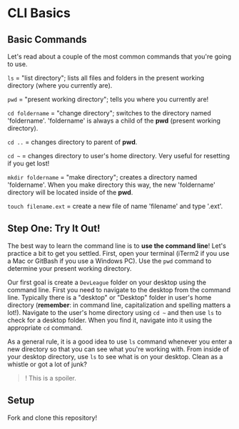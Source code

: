# CLI Basics

## Basic Commands
Let's read about a couple of the most common commands that you're going to use.

`ls` = "list directory"; lists all files and folders in the present working directory (where you currently are).

`pwd` = "present working directory"; tells you where you currently are!

`cd foldername` = "change directory"; switches to the directory named 'foldername'. 'foldername' is always a child of the __pwd__ (present working directory). 

`cd ..` =  changes directory to parent of __pwd__. 

`cd ~` = changes directory to user's home directory. Very useful for resetting if you get lost!

`mkdir foldername` = "make directory"; creates a directory named 'foldername'. When you make directory this way, the new 'foldername' directory will be located inside of the __pwd__.

`touch filename.ext` = create a new file of name 'filename' and type '.ext'.

## Step One: Try It Out!
The best way to learn the command line is to __use the command line__! Let's practice a bit to get you settled. First, open your terminal (iTerm2 if you use a Mac or GitBash if you use a Windows PC). Use the `pwd` command to determine your present working directory.

Our first goal is create a `DevLeague` folder on your desktop using the command line. First you need to navigate to the desktop from the command line. Typically there is a "desktop" or "Desktop" folder in user's home directory (__remember__: in command line, capitalization and spelling matters a lot!). Navigate to the user's home directory using `cd ~` and then use `ls` to check for a desktop folder. When you find it, navigate into it using the appropriate `cd` command.

As a general rule, it is a good idea to use `ls` command whenever you enter a new directory so that you can see what you're working with. From inside of your desktop directory, use `ls` to see what is on your desktop. Clean as a whistle or got a lot of junk?

>! This is a spoiler.

## Setup

Fork and clone this repository!